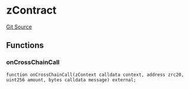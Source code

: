 # zContract
[Git Source](https://github.com/zeta-chain/protocol-contracts/blob/d9d250da078cc3bcf80823d625da2236cadb5515/contracts/zevm/interfaces/UniversalContract.sol)


## Functions
### onCrossChainCall


```solidity
function onCrossChainCall(zContext calldata context, address zrc20, uint256 amount, bytes calldata message) external;
```

